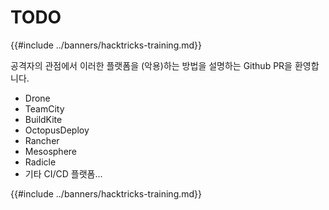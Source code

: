 # TODO

{{#include ../banners/hacktricks-training.md}}

공격자의 관점에서 이러한 플랫폼을 (악용)하는 방법을 설명하는 Github PR을 환영합니다.

- Drone
- TeamCity
- BuildKite
- OctopusDeploy
- Rancher
- Mesosphere
- Radicle
- 기타 CI/CD 플랫폼...

{{#include ../banners/hacktricks-training.md}}
